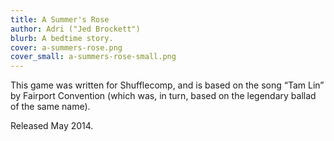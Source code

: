 ```yaml
---
title: A Summer's Rose
author: Adri ("Jed Brockett")
blurb: A bedtime story.
cover: a-summers-rose.png
cover_small: a-summers-rose-small.png
---
```

<p>This game was written for Shufflecomp, and is based on the song “Tam Lin” by Fairport Convention (which was, in turn, based on the legendary ballad of the same name).</p>
<p>Released May 2014.</p>
